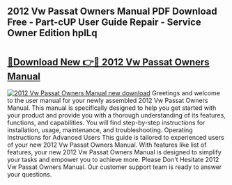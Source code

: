 ## 2012 Vw Passat Owners Manual PDF Download Free - Part-cUP User Guide Repair - Service Owner Edition hpILq

# <h2><a href="http://bc12806.oget.top/?id=2012+Vw+Passat+Owners+Manual">🔗Download New 👉🔴 2012 Vw Passat Owners Manual</a></h2>

[![2012 Vw Passat Owners Manual new download](https://i.imgur.com/5g1atiW.png)](http://bc12806.oget.top/?id=2012+Vw+Passat+Owners+Manual)
Greetings and welcome to the user manual for your newly assembled 2012 Vw Passat Owners Manual. This manual is specifically designed to help you get started with your product and provide you with a thorough understanding of its features, functions, and capabilities. You will find step-by-step instructions for installation, usage, maintenance, and troubleshooting. Operating Instructions for Advanced Users This guide is tailored to experienced users of your new 2012 Vw Passat Owners Manual. With features like list of features, your new 2012 Vw Passat Owners Manual is designed to simplify your tasks and empower you to achieve more. Please Don't Hesitate 2012 Vw Passat Owners Manual. Our customer support team is ready to answer your questions.
